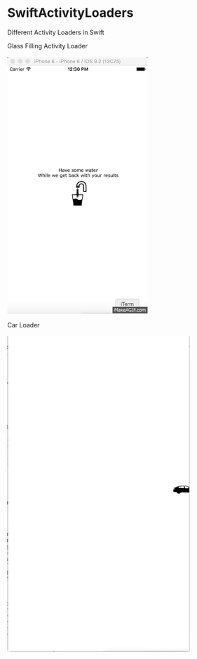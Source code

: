 # SwiftActivityLoaders
Different Activity Loaders in Swift

Glass Filling Activity Loader
<br />
<br />
![Alt text](SwiftActivityLoaders/Demo%20GIFs/GlassFilling.gif?raw=true "Glass Filling")

Car Loader
<br />
<br />
![Alt text](SwiftActivityLoaders/Demo%20GIFs/CarLoader.gif?raw=true "Car Loader")
